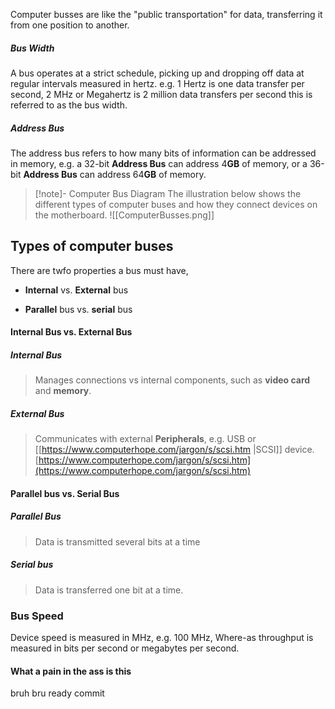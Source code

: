 Computer busses are like the "public transportation" for data, transferring it from one position to another.


##### Bus Width
A bus operates at a strict schedule, picking up and dropping off data at regular intervals measured in hertz. e.g. 1 Hertz is one data transfer per second, 2 MHz or Megahertz is 2 million data transfers per second this is referred to as the bus width.

##### Address Bus
The address bus refers to how many bits of information can be addressed in memory, e.g. a 32-bit **Address Bus** can address 4**GB** of memory, or a 36-bit **Address Bus** can address 64**GB** of memory.
>[!note]- Computer Bus Diagram
>The illustration below shows the different types of computer buses and how they connect devices on the motherboard.
![[ComputerBusses.png]]

## Types of computer buses

There are twfo properties a bus must have,

- **Internal** vs. **External** bus

- **Parallel** bus vs. **serial** bus

#### Internal Bus vs. External Bus

##### Internal Bus
>Manages connections vs internal components, such as **video card** and **memory**.
##### External Bus
>Communicates with external **Peripherals**, e.g. USB or [[https://www.computerhope.com/jargon/s/scsi.htm |SCSI]] device.
[https://www.computerhope.com/jargon/s/scsi.htm](https://www.computerhope.com/jargon/s/scsi.htm)  

#### Parallel bus vs. Serial Bus

##### Parallel Bus
>Data is transmitted several bits at a time
##### Serial bus
>Data is transferred one bit at a time.

### Bus Speed
Device speed is measured in MHz, e.g. 100 MHz, Where-as throughput is measured in bits per second or megabytes per second.

#### What a pain in the ass  is this
bruh bru
ready commit



